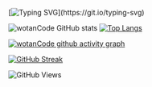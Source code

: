 <!--
Mensaje typing
https://github.com/DenverCoder1/readme-typing-svg
-->
[![Typing SVG](https://readme-typing-svg.herokuapp.com?color=00FF00&multiline=true&height=100&lines=wotanCode%3A+Wake+up...;The+Matrix+has+you...;Follow+the+white+rabbit...;knock+knock+!!!)](https://git.io/typing-svg)

<!--
Repositorio para la Card de los lenguajes utilizados
https://github.com/anuraghazra/github-readme-stats
-->
![wotanCode GitHub stats](https://github-readme-stats.vercel.app/api?username=wotanCode&hide_border=true&show_icons=true&theme=dark)
[![Top Langs](https://github-readme-stats.vercel.app/api/top-langs/?username=wotanCode&hide_border=true&layout=compact&theme=dark)](https://github.com/wotanCode/github-readme-stats)

<!--
Repositorio para grafico de actividad
https://github.com/Ashutosh00710/github-readme-activity-graph
-->
[![wotanCode github activity graph](https://activity-graph.herokuapp.com/graph?username=wotanCode&area=true&hide_border=true&line=3AFC30&theme=react-dark)](https://github.com/wotanCode/github-readme-activity-graph)

<!--
Repositorio para esta Card
https://github.com/denvercoder1/github-readme-streak-stats
-->
[![GitHub Streak](http://github-readme-streak-stats.herokuapp.com?user=wotanCode&theme=dark&hide_border=true&ring=59BFFF&fire=FFFFFF&stroke=59BFFF&currStreakLabel=FFFFFF&sideNums=59BFFF&sideLabels=59BFFF&currStreakNum=FFFFFF&dates=00DD2BEE)](https://git.io/streak-stats)

<!--
Repositorio original de la funcion de visitas
https://komarev.com/ghpvc/
-->
![GitHub Views](https://komarev.com/ghpvc/?username=wotanCode&color=2685BF)
